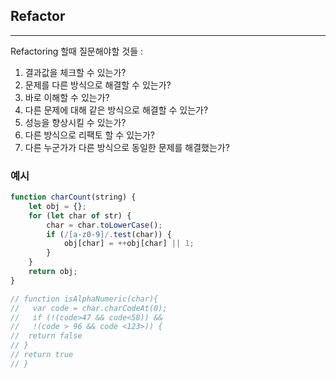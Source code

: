 ## Refactor

---

Refactoring 할때 질문해야할 것들 :

1. 결과값을 체크할 수 있는가?
2. 문제를 다른 방식으로 해결할 수 있는가?
3. 바로 이해할 수 있는가?
4. 다른 문제에 대해 같은 방식으로 해결할 수 있는가?
5. 성능을 향상시킬 수 있는가?
6. 다른 방식으로 리팩토 할 수 있는가?
7. 다른 누군가가 다른 방식으로 동일한 문제를 해결했는가?

### 예시

```js
function charCount(string) {
	let obj = {};
	for (let char of str) {
		char = char.toLowerCase();
		if (/[a-z0-9]/.test(char)) {
			obj[char] = ++obj[char] || 1;
		}
	}
	return obj;
}

// function isAlphaNumeric(char){
//   var code = char.charCodeAt(0);
//   if (!(code>47 && code<58)) &&
//   !(code > 96 && code <123>)) {
//  return false
// }
// return true
// }
```
